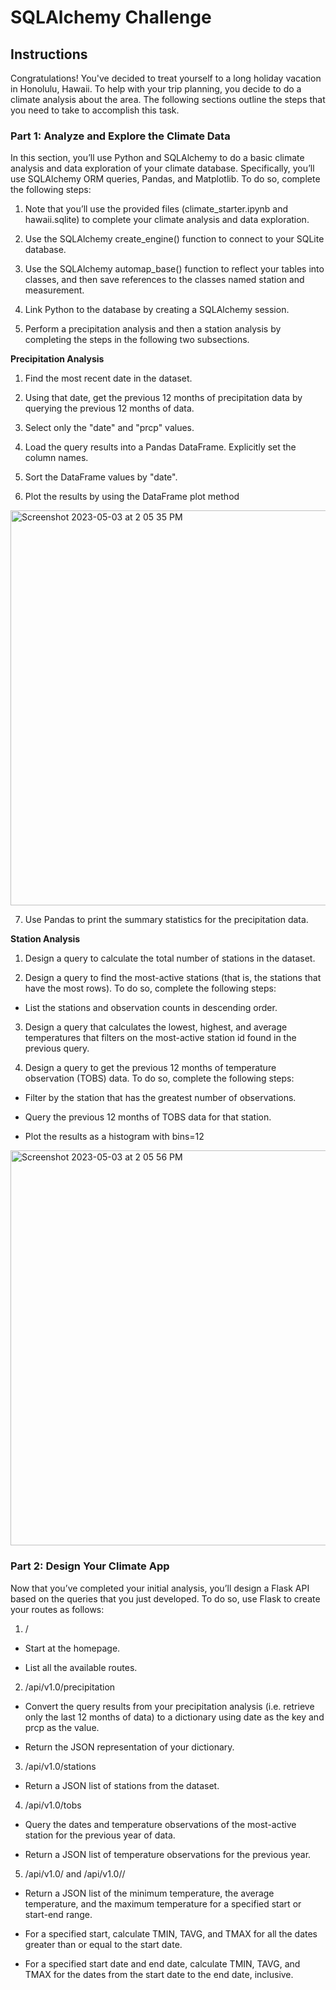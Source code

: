 # SQLAlchemy Challenge

## Instructions
Congratulations! You've decided to treat yourself to a long holiday vacation in Honolulu, Hawaii. To help with your trip planning, you decide to do a climate analysis about the area. The following sections outline the steps that you need to take to accomplish this task.

### Part 1: Analyze and Explore the Climate Data
In this section, you’ll use Python and SQLAlchemy to do a basic climate analysis and data exploration of your climate database. Specifically, you’ll use SQLAlchemy ORM queries, Pandas, and Matplotlib. To do so, complete the following steps:

1. Note that you’ll use the provided files (climate_starter.ipynb and hawaii.sqlite) to complete your climate analysis and data exploration.

2. Use the SQLAlchemy create_engine() function to connect to your SQLite database.

3. Use the SQLAlchemy automap_base() function to reflect your tables into classes, and then save references to the classes named station and measurement.

4. Link Python to the database by creating a SQLAlchemy session.

5. Perform a precipitation analysis and then a station analysis by completing the steps in the following two subsections.

**Precipitation Analysis**
1. Find the most recent date in the dataset.

2. Using that date, get the previous 12 months of precipitation data by querying the previous 12 months of data.

3. Select only the "date" and "prcp" values.

4. Load the query results into a Pandas DataFrame. Explicitly set the column names.

5. Sort the DataFrame values by "date".

6. Plot the results by using the DataFrame plot method

<img width="632" alt="Screenshot 2023-05-03 at 2 05 35 PM" src="https://user-images.githubusercontent.com/121995835/236005525-db0a2413-ce04-464c-8df4-f24ea6854f9d.png">

7. Use Pandas to print the summary statistics for the precipitation data.

**Station Analysis**
1. Design a query to calculate the total number of stations in the dataset.

2. Design a query to find the most-active stations (that is, the stations that have the most rows). To do so, complete the following steps:

  - List the stations and observation counts in descending order.
  
3. Design a query that calculates the lowest, highest, and average temperatures that filters on the most-active station id found in the previous query.

4. Design a query to get the previous 12 months of temperature observation (TOBS) data. To do so, complete the following steps:

  - Filter by the station that has the greatest number of observations.

  - Query the previous 12 months of TOBS data for that station.

  - Plot the results as a histogram with bins=12
  
  <img width="632" alt="Screenshot 2023-05-03 at 2 05 56 PM" src="https://user-images.githubusercontent.com/121995835/236006071-611eac37-67bb-4c39-88ad-7b3d46d0bb76.png">

### Part 2: Design Your Climate App
Now that you’ve completed your initial analysis, you’ll design a Flask API based on the queries that you just developed. To do so, use Flask to create your routes as follows:

1. /

  - Start at the homepage.

  - List all the available routes.

2. /api/v1.0/precipitation

  - Convert the query results from your precipitation analysis (i.e. retrieve only the last 12 months of data) to a dictionary using date as the key and prcp as the value.

  - Return the JSON representation of your dictionary.

3. /api/v1.0/stations

  - Return a JSON list of stations from the dataset.
  
4. /api/v1.0/tobs

  - Query the dates and temperature observations of the most-active station for the previous year of data.

  - Return a JSON list of temperature observations for the previous year.

5. /api/v1.0/<start> and /api/v1.0/<start>/<end>

  - Return a JSON list of the minimum temperature, the average temperature, and the maximum temperature for a specified start or start-end range.

  - For a specified start, calculate TMIN, TAVG, and TMAX for all the dates greater than or equal to the start date.

  - For a specified start date and end date, calculate TMIN, TAVG, and TMAX for the dates from the start date to the end date, inclusive.

